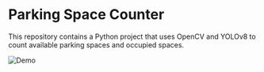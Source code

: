 
# Parking Space Counter
This repository contains a Python project that uses OpenCV and YOLOv8 to count available parking spaces and occupied spaces.

![Demo](output.gif)
